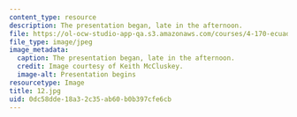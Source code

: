 ```yaml
---
content_type: resource
description: The presentation began, late in the afternoon.
file: https://ol-ocw-studio-app-qa.s3.amazonaws.com/courses/4-170-ecuador-workshop-fall-2006/0dc58dde18a32c35ab60b0b397cfe6cb_12.jpg
file_type: image/jpeg
image_metadata:
  caption: The presentation began, late in the afternoon.
  credit: Image courtesy of Keith McCluskey.
  image-alt: Presentation begins
resourcetype: Image
title: 12.jpg
uid: 0dc58dde-18a3-2c35-ab60-b0b397cfe6cb
---
```

